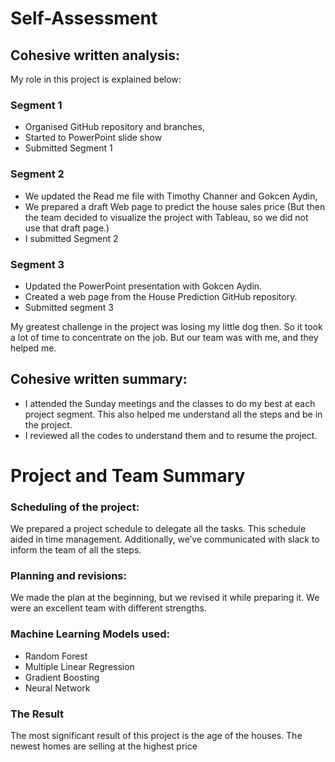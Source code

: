 # Self-Assessment

## Cohesive written analysis:

My role in this project is explained below:

### Segment 1 
- Organised GitHub repository and branches,
- Started to PowerPoint slide show 
- Submitted Segment 1

### Segment 2
- We updated the Read me file with Timothy Channer and Gokcen Aydin,
- We prepared a draft Web page to predict the house sales price (But then the team decided to visualize the project with Tableau, so we did not use that draft page.)
- I submitted Segment 2

### Segment 3

- Updated the PowerPoint presentation with Gokcen Aydin.
- Created a web page from the House Prediction GitHub repository.
- Submitted segment 3

My greatest challenge in the project was losing my little dog then. So it took a lot of time to concentrate on the job. But our team was with me, and they helped me.

## Cohesive written summary:
- I attended the Sunday meetings and the classes to do my best at each project segment. This also helped me understand all the steps and be in the project.
- I reviewed all the codes to understand them and to resume the project.

# Project and Team Summary

### Scheduling of the project:

We prepared a project schedule to delegate all the tasks. This schedule aided in time management. Additionally, we’ve communicated with slack to inform the team of all the steps. 

### Planning and revisions:
We made the plan at the beginning, but we revised it while preparing it. We were an excellent team with different strengths.

### Machine Learning Models used:
 - Random Forest
 - Multiple Linear Regression
 - Gradient Boosting
 - Neural Network
 
### The Result

The most significant result of this project is the age of the houses. The newest homes are selling at the highest price

